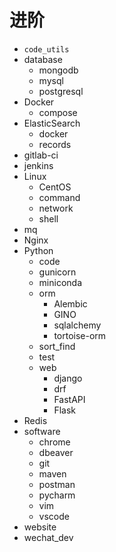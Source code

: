 # 进阶

- `code_utils`
- database
  - mongodb
  - mysql
  - postgresql
- Docker
  - compose
- ElasticSearch
  - docker
  - records
- gitlab-ci
- jenkins
- Linux
  - CentOS
  - command
  - network
  - shell
- mq
- Nginx
- Python
  - code
  - gunicorn
  - miniconda
  - orm
    - Alembic
    - GINO
    - sqlalchemy
    - tortoise-orm
  - sort_find
  - test
  - web
    - django
    - drf
    - FastAPI
    - Flask
- Redis
- software
  - chrome
  - dbeaver
  - git
  - maven
  - postman
  - pycharm
  - vim
  - vscode
- website
- wechat_dev
